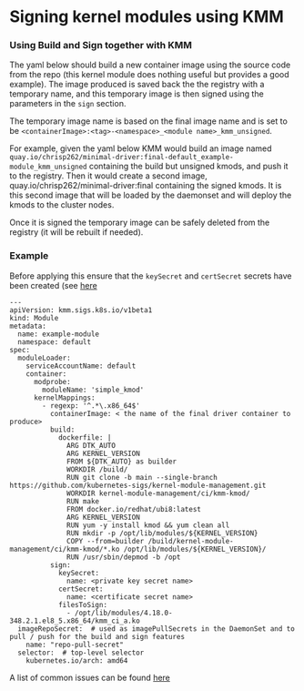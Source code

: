 # Signing kernel modules using KMM

### Using Build and Sign together with KMM

The yaml below should build a new container image using the source code from the [](https://github.com/kubernetes-sigs/kernel-module-management/tree/main/ci/kmm-kmod) repo (this kernel module does nothing useful but provides a good example). The image produced is saved back the the registry with a temporary name, and this temporary image is then signed using the parameters in the `sign` section.

The temporary image name is based on the final image name and is set to be `<containerImage>:<tag>-<namespace>_<module name>_kmm_unsigned`. 

For example, given the yaml below KMM would build an image named `quay.io/chrisp262/minimal-driver:final-default_example-module_kmm_unsigned` containing the build but unsigned kmods, and push it to the registry. Then it would create a second image, quay.io/chrisp262/minimal-driver:final containing the signed kmods. It is this second image that will be loaded by the daemonset and will deploy the kmods to the cluster nodes.

Once it is signed the temporary image can be safely deleted from the registry (it will be rebuilt if needed).


### Example
Before applying this ensure that the `keySecret` and `certSecret` secrets have been created (see [here](secureboot-secrets.md)

```
---
apiVersion: kmm.sigs.k8s.io/v1beta1
kind: Module
metadata:
  name: example-module
  namespace: default
spec:
  moduleLoader:
    serviceAccountName: default
    container:
      modprobe:
        moduleName: 'simple_kmod'
      kernelMappings:
        - regexp: '^.*\.x86_64$'
          containerImage: < the name of the final driver container to produce>
          build:
            dockerfile: |
              ARG DTK_AUTO
              ARG KERNEL_VERSION
              FROM ${DTK_AUTO} as builder
              WORKDIR /build/
              RUN git clone -b main --single-branch https://github.com/kubernetes-sigs/kernel-module-management.git
              WORKDIR kernel-module-management/ci/kmm-kmod/
              RUN make 
              FROM docker.io/redhat/ubi8:latest
              ARG KERNEL_VERSION
              RUN yum -y install kmod && yum clean all
              RUN mkdir -p /opt/lib/modules/${KERNEL_VERSION}
              COPY --from=builder /build/kernel-module-management/ci/kmm-kmod/*.ko /opt/lib/modules/${KERNEL_VERSION}/
              RUN /usr/sbin/depmod -b /opt
          sign:
            keySecret:
              name: <private key secret name>
            certSecret:
              name: <certificate secret name>
            filesToSign:
              - /opt/lib/modules/4.18.0-348.2.1.el8_5.x86_64/kmm_ci_a.ko
  imageRepoSecret:  # used as imagePullSecrets in the DaemonSet and to pull / push for the build and sign features
    name: "repo-pull-secret"
  selector:  # top-level selector
    kubernetes.io/arch: amd64
```

A list of common issues can be found [here](debugging.md)
